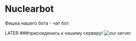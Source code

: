 # Nuclearbot
Фишка нашего бота - чат бот. 

LATER
###присоеденись к нашему серверу! 
![our server](http://invidget.switchblade.xyz/781409504435896320) 
